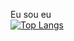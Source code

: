 Eu sou eu
<br>
 [![Top Langs](https://github-readme-stats.vercel.app/api/top-langs/?username=benininico&show_icons=true&theme=dark)](https://github.com/benininico/)
